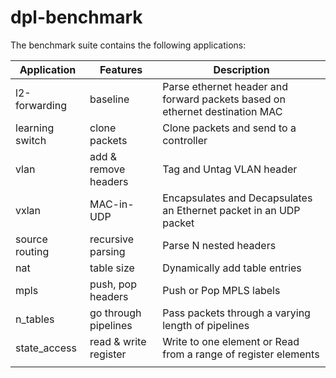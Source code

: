 # dpl-benchmark

The benchmark suite contains the following applications:


|   Application   |        Features       |                                 Description                                 |
| --------------- | --------------------- | --------------------------------------------------------------------------- |
| l2-forwarding   | baseline              | Parse ethernet header and forward packets based on ethernet destination MAC |
| learning switch | clone packets         | Clone packets and send to a controller                                      |
| vlan            | add & remove headers  | Tag and Untag VLAN header                                                   |
| vxlan           | MAC-in-UDP            | Encapsulates and Decapsulates an Ethernet packet in an UDP packet           |
| source routing  | recursive parsing     | Parse N nested headers                                                      |
| nat             | table size            | Dynamically add table entries                                               |
| mpls            | push, pop headers     | Push or Pop MPLS labels                                                     |
| n_tables        | go through pipelines  | Pass packets through a varying length of pipelines                          |
| state_access    | read & write register | Write to one element or Read from a range of register elements              |
|                 |                       |                                                                             |

